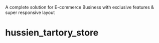 A complete solution for E-commerce Business with exclusive features & super responsive layout
# hussien_tartory_store
